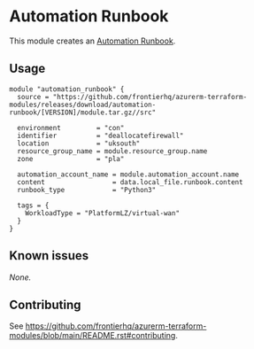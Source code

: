 # Automation Runbook

This module creates an [Automation Runbook](https://registry.terraform.io/providers/hashicorp/azurerm/latest/docs/resources/automation_runbook).

## Usage

```hcl
module "automation_runbook" {
  source = "https://github.com/frontierhq/azurerm-terraform-modules/releases/download/automation-runbook/[VERSION]/module.tar.gz//src"

  environment         = "con"
  identifier          = "deallocatefirewall"
  location            = "uksouth"
  resource_group_name = module.resource_group.name
  zone                = "pla"

  automation_account_name = module.automation_account.name
  content                 = data.local_file.runbook.content
  runbook_type            = "Python3"

  tags = {
    WorkloadType = "PlatformLZ/virtual-wan"
  }
}
```

## Known issues

_None._

## Contributing

See <https://github.com/frontierhq/azurerm-terraform-modules/blob/main/README.rst#contributing>.

